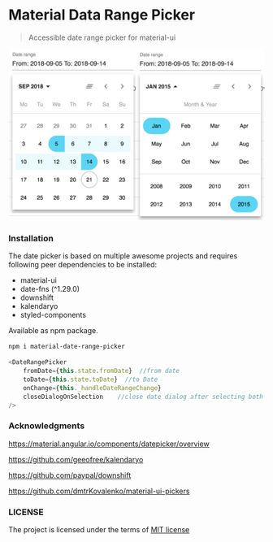 # Material Data Range Picker
> Accessible date range picker for material-ui

![Image showing the date picker.](material-date-range-picker.png)

### Installation

The date picker is based on multiple awesome projects and requires following peer dependencies to be installed:

- material-ui
- date-fns (^1.29.0)
- downshift
- kalendaryo
- styled-components

Available as npm package.
```sh
npm i material-date-range-picker
```

```javascript
<DateRangePicker
    fromDate={this.state.fromDate}  //from date
    toDate={this.state.toDate}  //to Date
    onChange={this._handleDateRangeChange}
    closeDialogOnSelection    //close date dialog after selecting both from and to date
/>
```

### Acknowledgments

https://material.angular.io/components/datepicker/overview

https://github.com/geeofree/kalendaryo

https://github.com/paypal/downshift

https://github.com/dmtrKovalenko/material-ui-pickers

### LICENSE
The project is licensed under the terms of [MIT license](https://github.com/jonas-arkulpa/material-date-range-picker/blob/master/LICENSE)

